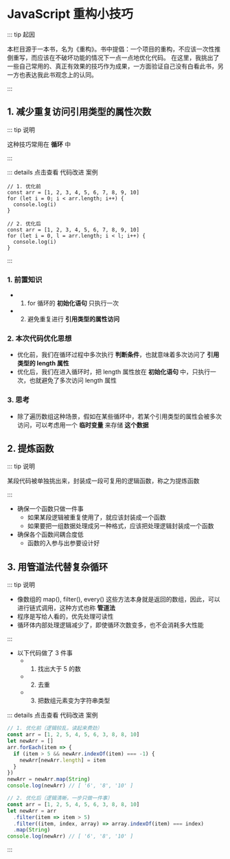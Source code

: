 # JavaScript 重构小技巧

::: tip 起因

本栏目源于一本书，名为《重构》。书中提倡：一个项目的重构，不应该一次性推倒重写，而应该在不破坏功能的情况下一点一点地优化代码。
在这里，我挑出了一些自己常用的、真正有效果的技巧作为成果，一方面验证自己没有白看此书，另一方也表达我此书观念上的认同。

:::

## 1. 减少重复访问引用类型的属性次数

::: tip 说明

这种技巧常用在 **循环** 中

:::

::: details 点击查看 代码改进 案例

```js{3,9}
// 1. 优化前
const arr = [1, 2, 3, 4, 5, 6, 7, 8, 9, 10]
for (let i = 0; i < arr.length; i++) {
  console.log(i)
}

// 2. 优化后
const arr = [1, 2, 3, 4, 5, 6, 7, 8, 9, 10]
for (let i = 0, l = arr.length; i < l; i++) {
  console.log(i)
}
```

:::

### 1. 前置知识

- 1. for 循环的 **初始化语句** 只执行一次
- 2. 避免重复进行 **引用类型的属性访问**

### 2. 本次代码优化思想

- 优化前，我们在循环过程中多次执行 **判断条件**，也就意味着多次访问了 **引用类型的 length 属性**
- 优化后，我们在进入循环时，把 length 属性放在 **初始化语句** 中，只执行一次，也就避免了多次访问 length 属性

### 3. 思考

- 除了遍历数组这种场景，假如在某些循环中，若某个引用类型的属性会被多次访问，可以考虑用一个 **临时变量** 来存储 **这个数据**

## 2. 提炼函数

::: tip 说明

某段代码被单独挑出来，封装成一段可复用的逻辑函数，称之为提炼函数

:::

- 确保一个函数只做一件事
  - 如果某段逻辑被重复使用了，就应该封装成一个函数
  - 如果要把一组数据处理成另一种格式，应该把处理逻辑封装成一个函数
- 确保各个函数间耦合度低
  - 函数的入参与出参要设计好

## 3. 用管道法代替复杂循环

::: tip 说明

- 像数组的 map(), filter(), every() 这些方法本身就是返回的数组，因此，可以进行链式调用，这种方式也称 **管道法**
- 程序是写给人看的，优先处理可读性
- 循环体内部处理逻辑减少了，即使循环次数变多，也不会消耗多大性能

:::

- 以下代码做了 3 件事
  - 1. 找出大于 5 的数
  - 2. 去重
  - 3. 把数组元素变为字符串类型

::: details 点击查看 代码改进 案例

```js
// 1. 优化前（逻辑较乱，读起来费劲）
const arr = [1, 2, 5, 4, 5, 6, 3, 8, 8, 10]
let newArr = []
arr.forEach(item => {
  if (item > 5 && newArr.indexOf(item) === -1) {
    newArr[newArr.length] = item
  }
})
newArr = newArr.map(String)
console.log(newArr) // [ '6', '8', '10' ]

// 2. 优化后（逻辑清晰，一步只做一件事）
const arr = [1, 2, 5, 4, 5, 6, 3, 8, 8, 10]
let newArr = arr
  .filter(item => item > 5)
  .filter((item, index, array) => array.indexOf(item) === index)
  .map(String)
console.log(newArr) // [ '6', '8', '10' ]
```

:::
